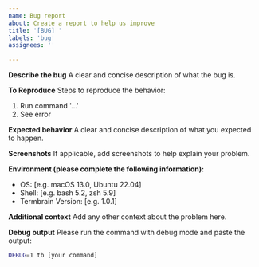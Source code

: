 ```yaml
---
name: Bug report
about: Create a report to help us improve
title: '[BUG] '
labels: 'bug'
assignees: ''

---
```


**Describe the bug**
A clear and concise description of what the bug is.

**To Reproduce**
Steps to reproduce the behavior:
1. Run command '...'
2. See error

**Expected behavior**
A clear and concise description of what you expected to happen.

**Screenshots**
If applicable, add screenshots to help explain your problem.

**Environment (please complete the following information):**
 - OS: [e.g. macOS 13.0, Ubuntu 22.04]
 - Shell: [e.g. bash 5.2, zsh 5.9]
 - Termbrain Version: [e.g. 1.0.1]

**Additional context**
Add any other context about the problem here.

**Debug output**
Please run the command with debug mode and paste the output:
```bash
DEBUG=1 tb [your command]
```